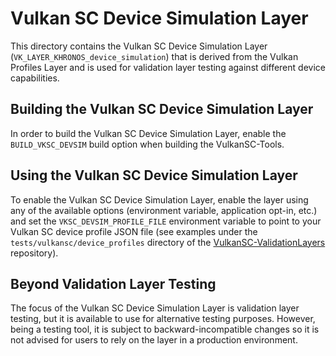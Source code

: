 # Vulkan SC Device Simulation Layer

This directory contains the Vulkan SC Device Simulation Layer (`VK_LAYER_KHRONOS_device_simulation`) that is derived from the Vulkan Profiles Layer and is used for validation layer testing against different device capabilities.

## Building the Vulkan SC Device Simulation Layer

In order to build the Vulkan SC Device Simulation Layer, enable the `BUILD_VKSC_DEVSIM` build option when building the VulkanSC-Tools.

## Using the Vulkan SC Device Simulation Layer

To enable the Vulkan SC Device Simulation Layer, enable the layer using any of the available options (environment variable, application opt-in, etc.) and set the `VKSC_DEVSIM_PROFILE_FILE` environment variable to point to your Vulkan SC device profile JSON file (see examples under the `tests/vulkansc/device_profiles` directory of the [VulkanSC-ValidationLayers](https://github.com/KhronosGroup/VulkanSC-ValidationLayers) repository).

## Beyond Validation Layer Testing

The focus of the Vulkan SC Device Simulation Layer is validation layer testing, but it is available to use for alternative testing purposes. However, being a testing tool, it is subject to backward-incompatible changes so it is not advised for users to rely on the layer in a production environment.
